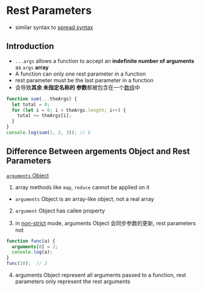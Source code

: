 # Rest Parameters

- similar syntax to [spread syntax](JavaScript_Spread_Syntax.md)

## Introduction

- `...args` allows a function to accept an **indefinite number of arguments** as `args` **array**
- A function can only one rest parameter in a function
- rest parameter must be the last parameter in a function
- 会导致**其余 未指定名称的 参数**都被包含在一个[数组](JavaScript_Array.md)中

```js
function sum(...theArgs) {
  let total = 0;
  for (let i = 0; i < theArgs.length; i++) {
    total += theArgs[i];
  }
}
console.log(sum(1, 2, 3)); // 6
```

## Difference Between argements Object and Rest Parameters

[`arguments` Object](JavaScript_Function_Arguments.md#arguments-object)

1. array methods like `map`, `reduce` cannot be applied on it

- `arguments` Object is an array-like object, not a real array

2. `argument` Object has callee property

3. in [non-strict]() mode, arguments Object 会同步参数的更新, rest parameters not

```js
function func(a) {
  arguments[0] = 2;
  console.log(a);
}
func(10);  // 2
```

4. arguments Object represent all arguments passed to a function, rest parameters only represent the rest arguments
